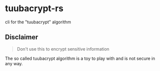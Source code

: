 # tuubacrypt-rs
cli for the "tuubacrypt" algorithm

## Disclaimer

> Don't use this to encrypt sensitive information

The so called tuubacrypt algorithm is a toy to play with and is not secure in 
any way.

